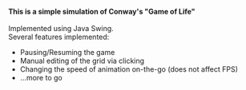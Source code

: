 **This is a simple simulation of Conway's "Game of Life"**<br/><br/>
Implemented using Java Swing.<br/>
Several features implemented:
- Pausing/Resuming the game
- Manual editing of the grid via clicking
- Changing the speed of animation on-the-go (does not affect FPS)
- ...more to go
